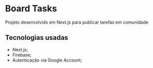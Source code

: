 # Board Tasks
Projeto desenvolvido em Next.js para publicar tarefas em comunidade

## Tecnologias usadas
- Next.js;
- Firebase;
- Autenticação via Google Account;